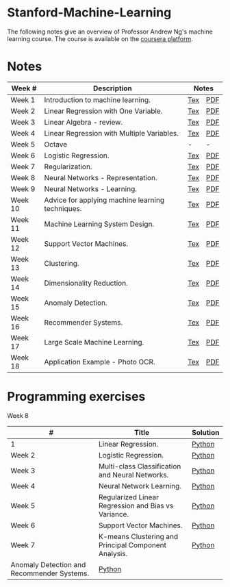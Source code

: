 # Stanford-Machine-Learning
The following notes give an overview of Professor Andrew Ng's machine learning course. The course is available on the <a href="https://www.coursera.org/learn/machine-learning">coursera platform</a>.

<h1>Notes</h1>

<table>
    <thead>
        <tr>
            <th>Week #</th>
            <th>Description</th>
            <th colspan="2">Notes</th>
        </tr>
    </thead>
    <tbody>
        <tr>
            <td>Week 1</td>
            <td>Introduction to machine learning.</td>
            <td><a href="https://github.com/djeada/Stanford-Machine-Learning/blob/main/slides/week_1.tex">Tex</a></td>
            <td><a href="https://github.com/djeada/Stanford-Machine-Learning/blob/main/slides/week_1.pdf">PDF</a></td>
        </tr>
        <tr>
            <td>Week 2</td>
            <td>Linear Regression with One Variable.</td>
            <td><a href="https://github.com/djeada/Stanford-Machine-Learning/blob/main/slides/week_2.tex">Tex</a></td>
            <td><a href="https://github.com/djeada/Stanford-Machine-Learning/blob/main/slides/week_2.pdf">PDF</a></td>
        </tr>
        <tr>
            <td>Week 3</td>
            <td>Linear Algebra - review.</td>
            <td><a href="https://github.com/djeada/Stanford-Machine-Learning/blob/main/slides/week_3.tex">Tex</a></td>
            <td><a href="https://github.com/djeada/Stanford-Machine-Learning/blob/main/slides/week_3.pdf">PDF</a></td>
        </tr>
        <tr>
            <td>Week 4</td>
            <td>Linear Regression with Multiple Variables.</td>
            <td><a href="https://github.com/djeada/Stanford-Machine-Learning/blob/main/slides/week_4.tex">Tex</a></td>
            <td><a href="https://github.com/djeada/Stanford-Machine-Learning/blob/main/slides/week_4.pdf">PDF</a></td>
        </tr>
        <tr>
            <td>Week 5</td>
            <td>Octave</td>
            <td><a>-</a></td>
            <td><a>-</a></td>
        </tr>
        <tr>
            <td>Week 6</td>
            <td>Logistic Regression.</td>
            <td><a href="https://github.com/djeada/Stanford-Machine-Learning/blob/main/slides/week_6.tex">Tex</a></td>
            <td><a href="https://github.com/djeada/Stanford-Machine-Learning/blob/main/slides/week_6.pdf">PDF</a></td>
        </tr>
        <tr>
            <td>Week 7</td>
            <td>Regularization.</td>
            <td><a href="https://github.com/djeada/Stanford-Machine-Learning/blob/main/slides/week_7.tex">Tex</a></td>
            <td><a href="https://github.com/djeada/Stanford-Machine-Learning/blob/main/slides/week_7.pdf">PDF</a></td>
        </tr>
        <tr>
            <td>Week 8</td>
            <td>Neural Networks - Representation.</td>
            <td><a href="https://github.com/djeada/Stanford-Machine-Learning/blob/main/slides/week_8.tex">Tex</a></td>
            <td><a href="https://github.com/djeada/Stanford-Machine-Learning/blob/main/slides/week_8.pdf">PDF</a></td>
        </tr>
        <tr>
            <td>Week 9</td>
            <td>Neural Networks - Learning.</td>
            <td><a href="https://github.com/djeada/Stanford-Machine-Learning/blob/main/slides/week_9.tex">Tex</a></td>
            <td><a href="https://github.com/djeada/Stanford-Machine-Learning/blob/main/slides/week_9.pdf">PDF</a></td>
        </tr>
        <tr>
            <td>Week 10</td>
            <td>Advice for applying machine learning techniques.</td>
            <td><a href="https://github.com/djeada/Stanford-Machine-Learning/blob/main/slides/week_10.tex">Tex</a></td>
            <td><a href="https://github.com/djeada/Stanford-Machine-Learning/blob/main/slides/week_10.pdf">PDF</a></td>
        </tr>
        <tr>
            <td>Week 11</td>
            <td>Machine Learning System Design.</td>
            <td><a href="https://github.com/djeada/Stanford-Machine-Learning/blob/main/slides/week_11.tex">Tex</a></td>
            <td><a href="https://github.com/djeada/Stanford-Machine-Learning/blob/main/slides/week_11.pdf">PDF</a></td>
        </tr>
        <tr>
            <td>Week 12</td>
            <td>Support Vector Machines.</td>
            <td><a href="https://github.com/djeada/Stanford-Machine-Learning/blob/main/slides/week_12.tex">Tex</a></td>
            <td><a href="https://github.com/djeada/Stanford-Machine-Learning/blob/main/slides/week_12.pdf">PDF</a></td>
        </tr>
        <tr>
            <td>Week 13</td>
            <td>Clustering.</td>
            <td><a href="https://github.com/djeada/Stanford-Machine-Learning/blob/main/slides/week_13.tex">Tex</a></td>
            <td><a href="https://github.com/djeada/Stanford-Machine-Learning/blob/main/slides/week_13.pdf">PDF</a></td>
        </tr>
        <tr>
            <td>Week 14</td>
            <td>Dimensionality Reduction.</td>
            <td><a href="https://github.com/djeada/Stanford-Machine-Learning/blob/main/slides/week_14.tex">Tex</a></td>
            <td><a href="https://github.com/djeada/Stanford-Machine-Learning/blob/main/slides/week_14.pdf">PDF</a></td>
        </tr>
        <tr>
            <td>Week 15</td>
            <td>Anomaly Detection.</td>
            <td><a href="https://github.com/djeada/Stanford-Machine-Learning/blob/main/slides/week_15.tex">Tex</a></td>
            <td><a href="https://github.com/djeada/Stanford-Machine-Learning/blob/main/slides/week_15.pdf">PDF</a></td>
        </tr>
        <tr>
            <td>Week 16</td>
            <td>Recommender Systems.</td>
            <td><a href="https://github.com/djeada/Stanford-Machine-Learning/blob/main/slides/week_16.tex">Tex</a></td>
            <td><a href="https://github.com/djeada/Stanford-Machine-Learning/blob/main/slides/week_16.pdf">PDF</a></td>
        </tr>
        <tr>
            <td>Week 17</td>
            <td>Large Scale Machine Learning.</td>
            <td><a href="https://github.com/djeada/Stanford-Machine-Learning/blob/main/slides/week_17.tex">Tex</a></td>
            <td><a href="https://github.com/djeada/Stanford-Machine-Learning/blob/main/slides/week_17.pdf">PDF</a></td>
        </tr>
        <tr>
            <td>Week 18</td>
            <td>Application Example - Photo OCR.</td>
            <td><a href="https://github.com/djeada/Stanford-Machine-Learning/blob/main/slides/week_18.tex">Tex</a></td>
            <td><a href="https://github.com/djeada/Stanford-Machine-Learning/blob/main/slides/week_18.pdf">PDF</a></td>
        </tr>
    </tbody>
</table>

<h1>Programming exercises</h1>

<table>
    <thead>
        <tr>
            <th>#</th>
            <th>Title</th>
            <th>Solution</th>
        </tr>
    </thead>
    <tbody>
        <tr>
            <td>1</td>
            <td>Linear Regression.</td>
            <td><a href="https://github.com/djeada/Stanford-Machine-Learning/blob/main/src/Exercise_1/ex1.py">Python</a></td>
        </tr>
        <tr>
            <td>Week 2</td>
            <td>Logistic Regression.</td>
            <td><a href="https://github.com/djeada/Stanford-Machine-Learning/blob/main/src/Exercise_2/ex2.py">Python</a></td>
        </tr>
        <tr>
            <td>Week 3</td>
            <td>Multi-class Classification and Neural Networks.</td>
            <td><a href="https://github.com/djeada/Stanford-Machine-Learning/blob/main/src/Exercise_3/ex3.py">Python</a></td>
        </tr>
        <tr>
            <td>Week 4</td>
            <td>Neural Network Learning.</td>
            <td><a href="https://github.com/djeada/Stanford-Machine-Learning/blob/main/src/Exercise_4/ex4.py">Python</a></td>
        </tr>
        <tr>
            <td>Week 5</td>
            <td>Regularized Linear Regression and Bias vs Variance.</td>
            <td><a href="https://github.com/djeada/Stanford-Machine-Learning/blob/main/src/Exercise_5/ex5.py">Python</a></td>
        </tr>
        <tr>
            <td>Week 6</td>
            <td>Support Vector Machines.</td>
            <td><a href="https://github.com/djeada/Stanford-Machine-Learning/blob/main/src/Exercise_6/ex6.py">Python</a></td>
        </tr>
        <tr>
            <td>Week 7</td>
            <td>K-means Clustering and Principal Component Analysis.</td>
            <td><a href="https://github.com/djeada/Stanford-Machine-Learning/blob/main/src/Exercise_7/ex7.py">Python</a></td>
        </tr>
        <tr
            <td>Week 8</td>
            <td>Anomaly Detection and Recommender Systems.</td>
            <td><a href="https://github.com/djeada/Stanford-Machine-Learning/blob/main/src/Exercise_8/ex8.py">Python</a></td>
        </tr>
    </tbody>
</table>
